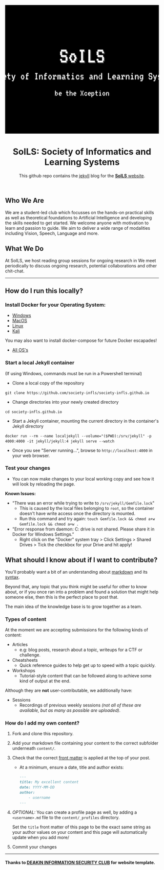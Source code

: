 <center>
    <img src="https://github.com/society-infls/society-infls.github.io/blob/master/data/cover.png" style="object-fit: cover; height:420px; width: 100%;">
    <h1>SoILS: Society of Informatics and Learning Systems</h1>
    <p>This github repo contains the <a href="http://jekyllrb.com/">jekyll</a> blog for the <a href="https://www.society-infls.github.io"><strong>SoILS</strong> website</a>.</p>
    <br/>
</center>

## Who We Are

We are a student-led club which focusses on the hands-on practical skills as well as theoretical foundations to Artificial Intelligence and developing the skills needed to get started. We welcome anyone with motivation to learn and passion to guide. We aim to deliver a wide range of modalities including Vision, Speech, Language and more.

## What We Do

At SoILS, we host reading group sessions for ongoing research in 
We meet periodically to discuss ongoing research, potential collaborations and other chit-chat.

---


## How do I run this locally?

### Install Docker for your Operating System:
* [Windows](https://runnable.com/docker/install-docker-on-windows-10)
* [MacOS](https://runnable.com/docker/install-docker-on-macos)
* [Linux](https://runnable.com/docker/install-docker-on-linux)
* [Kali](https://medium.com/@airman604/installing-docker-in-kali-linux-2017-1-fbaa4d1447fe)

You may also want to install docker-compose for future Docker escapades!
* [All OS's](https://docs.docker.com/compose/install/)

### Start a local Jekyll container
(If using Windows, commands must be run in a Powershell terminal)
* Clone a local copy of the repository 

`git clone https://github.com/society-infls/society-infls.github.io`

* Change directories into your newly created directory

`cd society-infls.github.io`

* Start a Jekyll container, mounting the current directory in the container's Jekyll directory

`docker run --rm --name localjekyll --volume="($PWD):/srv/jekyll" -p 4000:4000 -it jekyll/jekyll:4 jekyll serve --watch`

* Once you see "Server running...", browse to `http://localhost:4000` in your web browser.

### Test your changes
* You can now make changes to your local working copy and see how it will look by reloading the page.

**Known Issues:**
* "There was an error while trying to write to `/srv/jekyll/Gemfile.lock`"
    * This is caused by the local files belonging to `root`, so the container doesn't have write access once the directory is mounted.
    * Run this command and try again: `touch Gemfile.lock && chmod a+w Gemfile.lock && chmod a+w .`
* "Error response from daemon: C: drive is not shared. Please share it in Docker for Windows Settings.”
    * Right click on the "Docker" system tray > Click Settings > Shared Drives > Tick the checkbox for your Drive and hit apply!

## What should I know about if I want to contribute?

You'll probably want a bit of an understanding about [markdown](https://daringfireball.net/projects/markdown/) and its [syntax](https://daringfireball.net/projects/markdown/syntax).

Beyond that, any topic that you think might be useful for other to know about, or if you once ran into a problem and found a solution that might help someone else, then this is the perfect place to post that.

The main idea of the knowledge base is to grow together as a team.

### Types of content
At the moment we are accepting submissions for the following kinds of content:

- Articles
    - e.g: blog posts, research about a topic, writeups for a CTF or challenge.
- Cheatsheets
    - Quick reference guides to help get up to speed with a topic quickly.
- Workshops
    - Tutorial-style content that can be followed along to achieve some kind of output at the end.

Although they are **not** user-contributable, we additionally have:
- Sessions
    - Recordings of previous weekly sessions _(not all of these are available, but as many as possible are uploaded)_.

### How do I add my own content?

1. Fork and clone this repository.
2. Add your markdown file containing your content to the correct subfolder underneath `content/`.
3. Check that the correct [front matter](https://jekyllrb.com/docs/front-matter/) is applied at the top of your post.
    - At a minimum, ensure a date, title and author exists:
        ```markdown
        ---
        title: My excellent content
        date: YYYY-MM-DD
        author:
            - username
        ---
        ```
4. _OPTIONAL:_ You can create a profile page as well, by adding a `<username>.md` file to the `content/_profiles` directory.

    Set the `title` front matter of this page to be the exact same string as your author values on your content and this page will automatically update when you add more/

5. Commit your changes

---

#### Thanks to [DEAKIN INFORMATION SECURITY CLUB](https://github.com/DeakinInfoSecClub/DeakinInfoSecClub.github.io) for website template.
